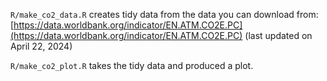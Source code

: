 
`R/make_co2_data.R` creates tidy data from the data you can download from:
[https://data.worldbank.org/indicator/EN.ATM.CO2E.PC](https://data.worldbank.org/indicator/EN.ATM.CO2E.PC) (last updated on April 22, 2024)

`R/make_co2_plot.R` takes the tidy data and produced a plot.
